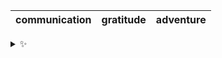 | communication | gratitude | adventure |
| :-----------: | :-------: | :-------: |

<details>
  <summary>✨</summary>
  These words are chosen at random each day. New words will appear here tomorrow morning.
</details>